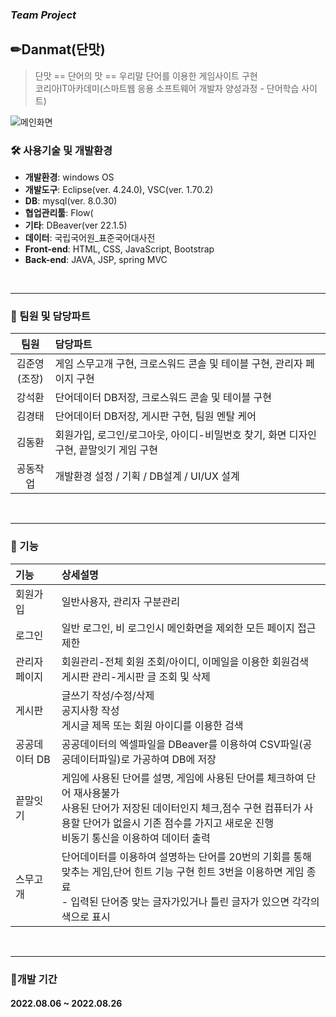 ### *Team Project*

## ✏Danmat(단맛)
> 단맛 == 단어의 맛 == 우리말 단어를 이용한 게임사이트 구현
> </br>
> 코리아IT아카데미(스마트웹 응용 소프트웨어 개발자 양성과정 - 단어학습 사이트)
> </br>

![메인화면](https://user-images.githubusercontent.com/124669465/220030211-a52df5cf-9902-48d0-9caf-be6cf95e5c4d.PNG)
</br>


### 🛠 사용기술 및 개발환경
* **개발환경**: windows OS
* **개발도구**: Eclipse(ver. 4.24.0), VSC(ver. 1.70.2)
* **DB**: mysql(ver. 8.0.30)
* **협업관리툴**: Flow(
* **기타**: DBeaver(ver 22.1.5)
* **데이터**: 국립국어원_표준국어대사전
* **Front-end**: HTML, CSS, JavaScript, Bootstrap
* **Back-end**: JAVA, JSP, spring MVC
</br>

---

### 🙇 팀원 및 담당파트  

|팀원|담당파트|
|:---:|:---|
|김준영</br>(조장)|게임 스무고개 구현, 크로스워드 콘솔 및 테이블 구현, 관리자 페이지 구현|
|강석환|단어데이터 DB저장, 크로스워드 콘솔 및 테이블 구현|
|김경태|단어데이터 DB저장, 게시판 구현, 팀원 멘탈 케어|
|김동환|회원가입, 로그인/로그아웃, 아이디-비밀번호 찾기, 화면 디자인 구현, 끝말잇기 게임 구현|
|공동작업|개발환경 설정 / 기획 /  DB설계 / UI/UX 설계|
</br>

---

### 📜 기능  

|기능|상세설명|
|:---|:---|
|회원가입|일반사용자, 관리자 구분관리|
|로그인|일반 로그인, 비 로그인시 메인화면을 제외한 모든 페이지 접근 제한|
|관리자페이지|회원관리-전체 회원 조회/아이디, 이메일을 이용한 회원검색</br>게시판 관리-게시판 글 조회 및 삭제|
|게시판|글쓰기 작성/수정/삭제</br>공지사항 작성</br>게시글 제목 또는 회원 아이디를 이용한 검색|
|공공데이터 DB|공공데이터의 엑셀파일을 DBeaver를 이용하여 CSV파일(공공데이터파일)로 가공하여 DB에 저장|
|끝말잇기|게임에 사용된 단어를 설명, 게임에 사용된 단어를 체크하여 단어 재사용불가</br>사용된 단어가 저장된 데이터인지 체크,점수 구현 컴퓨터가 사용할 단어가 없을시 기존 점수를 가지고 새로운 진행</br>비동기 통신을 이용하여 데이터 출력|
|스무고개|단어데이터를 이용하여 설명하는 단어를 20번의 기회를 통해 맞추는 게임,단어 힌트 기능 구현 힌트 3번을 이용하면 게임 종료</br>- 입력된 단어중 맞는 글자가있거나 틀린 글자가 있으면 각각의 색으로 표시|
</br>

------

### 📅개발 기간  

#### 2022.08.06 ~ 2022.08.26
